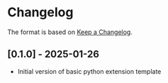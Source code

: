 # Changelog

The format is based on [Keep a Changelog](https://keepachangelog.com/en/1.0.0/).


## [0.1.0] - 2025-01-26
- Initial version of basic python extension template
